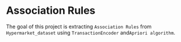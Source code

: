 # Association Rules

The goal of this project is extracting ```Association Rules```  from ```Hypermarket_dataset``` using ```TransactionEncoder``` and```Apriori algorithm```.
